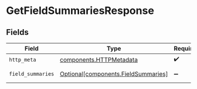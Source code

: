 # GetFieldSummariesResponse


## Fields

| Field                                                                            | Type                                                                             | Required                                                                         | Description                                                                      |
| -------------------------------------------------------------------------------- | -------------------------------------------------------------------------------- | -------------------------------------------------------------------------------- | -------------------------------------------------------------------------------- |
| `http_meta`                                                                      | [components.HTTPMetadata](../../models/components/httpmetadata.md)               | :heavy_check_mark:                                                               | N/A                                                                              |
| `field_summaries`                                                                | [Optional[components.FieldSummaries]](../../models/components/fieldsummaries.md) | :heavy_minus_sign:                                                               | FieldSummaries object                                                            |